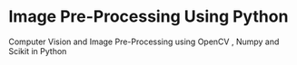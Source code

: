 # Image Pre-Processing Using Python
Computer Vision and Image Pre-Processing using OpenCV , Numpy and  Scikit in Python
